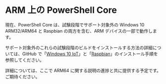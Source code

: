 # <a name="powershell-core-on-arm"></a>ARM 上の PowerShell Core

現在、PowerShell Core は、試験段階でサポート対象外の Windows 10 ARM32/ARM64 と Raspbian の両方を含む、ARM デバイスの一部で動作します。

サポート対象外のこれらの試験段階のビルドをインストールする方法の詳細については、GitHub で「[Windows 10 IoT](https://github.com/PowerShell/PowerShell/blob/master/docs/installation/windows.md#deploying-on-windows-iot)」と「[Raspbian](https://github.com/PowerShell/PowerShell/blob/master/docs/installation/linux.md#raspbian)」のインストール手順を参照してください。

詳細については、ここで ARM64 に関する説明の進捗と共に提供する予定です。
ご期待ください。